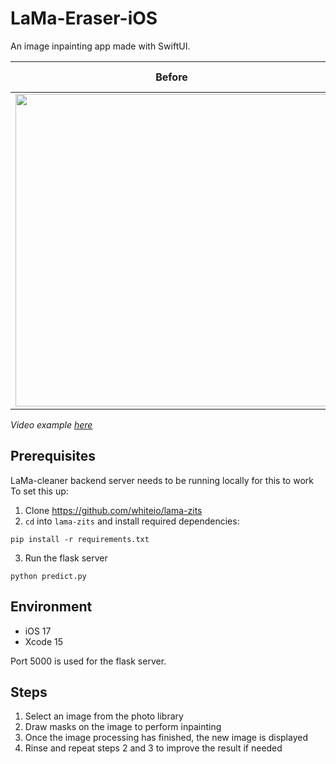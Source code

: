 # LaMa-Eraser-iOS
An image inpainting app made with SwiftUI.


| Before | After | Full Example
|------|-------|-----------|
| <img src="https://github.com/whiteio/LaMa-Eraser-iOS/assets/84482442/10e61c3f-4900-4619-b97a-8847e62ccd23" height=500> | <img src="https://github.com/whiteio/LaMa-Eraser-iOS/assets/84482442/c7e259a2-2438-48b2-8df8-a6e3439596c3" height=500> | ![Simulator Screen Recording - iPhone 14 Pro - 2023-06-13 at 22 43 48](https://github.com/whiteio/LaMa-Eraser-iOS/assets/84482442/f40f4b01-25ab-4429-a803-8750f05af2dc) |



*Video example [here](https://github.com/whiteio/LaMa-Eraser-iOS/blob/main/examples/lama-example.mov)*

## Prerequisites 

LaMa-cleaner backend server needs to be running locally for this to work To set this up:
1. Clone https://github.com/whiteio/lama-zits
2. `cd` into `lama-zits` and install required dependencies:
```
pip install -r requirements.txt
```
3. Run the flask server
```
python predict.py
```
## Environment
- iOS 17
- Xcode 15

Port 5000 is used for the flask server.

## Steps
1. Select an image from the photo library
2. Draw masks on the image to perform inpainting
3. Once the image processing has finished, the new image is displayed
4. Rinse and repeat steps 2 and 3 to improve the result if needed
